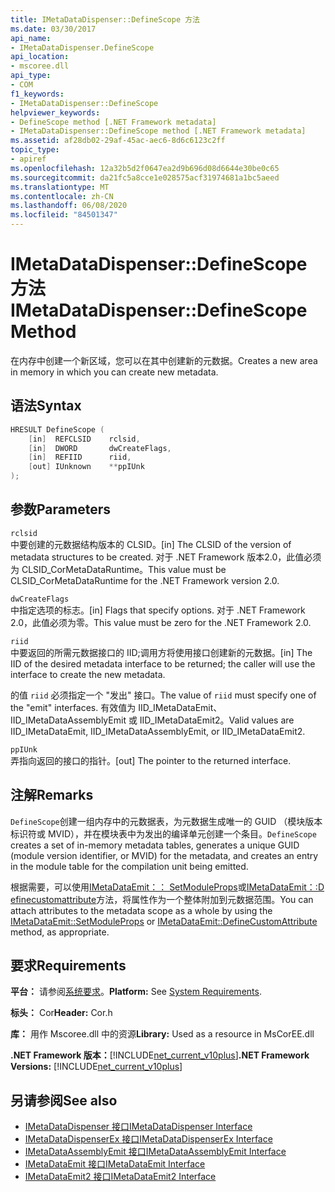 ```yaml
---
title: IMetaDataDispenser::DefineScope 方法
ms.date: 03/30/2017
api_name:
- IMetaDataDispenser.DefineScope
api_location:
- mscoree.dll
api_type:
- COM
f1_keywords:
- IMetaDataDispenser::DefineScope
helpviewer_keywords:
- DefineScope method [.NET Framework metadata]
- IMetaDataDispenser::DefineScope method [.NET Framework metadata]
ms.assetid: af28db02-29af-45ac-aec6-8d6c6123c2ff
topic_type:
- apiref
ms.openlocfilehash: 12a32b5d2f0647ea2d9b696d08d6644e30be0c65
ms.sourcegitcommit: da21fc5a8cce1e028575acf31974681a1bc5aeed
ms.translationtype: MT
ms.contentlocale: zh-CN
ms.lasthandoff: 06/08/2020
ms.locfileid: "84501347"
---
```

# <a name="imetadatadispenserdefinescope-method"></a><span data-ttu-id="603db-102">IMetaDataDispenser::DefineScope 方法</span><span class="sxs-lookup"><span data-stu-id="603db-102">IMetaDataDispenser::DefineScope Method</span></span>
<span data-ttu-id="603db-103">在内存中创建一个新区域，您可以在其中创建新的元数据。</span><span class="sxs-lookup"><span data-stu-id="603db-103">Creates a new area in memory in which you can create new metadata.</span></span>  
  
## <a name="syntax"></a><span data-ttu-id="603db-104">语法</span><span class="sxs-lookup"><span data-stu-id="603db-104">Syntax</span></span>  
  
```cpp  
HRESULT DefineScope (  
    [in]  REFCLSID    rclsid,  
    [in]  DWORD       dwCreateFlags,  
    [in]  REFIID      riid,
    [out] IUnknown    **ppIUnk  
);  
```  
  
## <a name="parameters"></a><span data-ttu-id="603db-105">参数</span><span class="sxs-lookup"><span data-stu-id="603db-105">Parameters</span></span>  
 `rclsid`  
 <span data-ttu-id="603db-106">中要创建的元数据结构版本的 CLSID。</span><span class="sxs-lookup"><span data-stu-id="603db-106">[in] The CLSID of the version of metadata structures to be created.</span></span> <span data-ttu-id="603db-107">对于 .NET Framework 版本2.0，此值必须为 CLSID_CorMetaDataRuntime。</span><span class="sxs-lookup"><span data-stu-id="603db-107">This value must be CLSID_CorMetaDataRuntime for the .NET Framework version 2.0.</span></span>  
  
 `dwCreateFlags`  
 <span data-ttu-id="603db-108">中指定选项的标志。</span><span class="sxs-lookup"><span data-stu-id="603db-108">[in] Flags that specify options.</span></span> <span data-ttu-id="603db-109">对于 .NET Framework 2.0，此值必须为零。</span><span class="sxs-lookup"><span data-stu-id="603db-109">This value must be zero for the .NET Framework 2.0.</span></span>  
  
 `riid`  
 <span data-ttu-id="603db-110">中要返回的所需元数据接口的 IID;调用方将使用接口创建新的元数据。</span><span class="sxs-lookup"><span data-stu-id="603db-110">[in] The IID of the desired metadata interface to be returned; the caller will use the interface to create the new metadata.</span></span>  
  
 <span data-ttu-id="603db-111">的值 `riid` 必须指定一个 "发出" 接口。</span><span class="sxs-lookup"><span data-stu-id="603db-111">The value of `riid` must specify one of the "emit" interfaces.</span></span> <span data-ttu-id="603db-112">有效值为 IID_IMetaDataEmit、IID_IMetaDataAssemblyEmit 或 IID_IMetaDataEmit2。</span><span class="sxs-lookup"><span data-stu-id="603db-112">Valid values are IID_IMetaDataEmit, IID_IMetaDataAssemblyEmit, or IID_IMetaDataEmit2.</span></span>  
  
 `ppIUnk`  
 <span data-ttu-id="603db-113">弄指向返回的接口的指针。</span><span class="sxs-lookup"><span data-stu-id="603db-113">[out] The pointer to the returned interface.</span></span>  
  
## <a name="remarks"></a><span data-ttu-id="603db-114">注解</span><span class="sxs-lookup"><span data-stu-id="603db-114">Remarks</span></span>  
 <span data-ttu-id="603db-115">`DefineScope`创建一组内存中的元数据表，为元数据生成唯一的 GUID （模块版本标识符或 MVID），并在模块表中为发出的编译单元创建一个条目。</span><span class="sxs-lookup"><span data-stu-id="603db-115">`DefineScope` creates a set of in-memory metadata tables, generates a unique GUID (module version identifier, or MVID) for the metadata, and creates an entry in the module table for the compilation unit being emitted.</span></span>  
  
 <span data-ttu-id="603db-116">根据需要，可以使用[IMetaDataEmit：： SetModuleProps](imetadataemit-setmoduleprops-method.md)或[IMetaDataEmit：:D efinecustomattribute](imetadataemit-definecustomattribute-method.md)方法，将属性作为一个整体附加到元数据范围。</span><span class="sxs-lookup"><span data-stu-id="603db-116">You can attach attributes to the metadata scope as a whole by using the [IMetaDataEmit::SetModuleProps](imetadataemit-setmoduleprops-method.md) or [IMetaDataEmit::DefineCustomAttribute](imetadataemit-definecustomattribute-method.md) method, as appropriate.</span></span>  
  
## <a name="requirements"></a><span data-ttu-id="603db-117">要求</span><span class="sxs-lookup"><span data-stu-id="603db-117">Requirements</span></span>  
 <span data-ttu-id="603db-118">**平台：** 请参阅[系统要求](../../get-started/system-requirements.md)。</span><span class="sxs-lookup"><span data-stu-id="603db-118">**Platform:** See [System Requirements](../../get-started/system-requirements.md).</span></span>  
  
 <span data-ttu-id="603db-119">**标头：** Cor</span><span class="sxs-lookup"><span data-stu-id="603db-119">**Header:** Cor.h</span></span>  
  
 <span data-ttu-id="603db-120">**库：** 用作 Mscoree.dll 中的资源</span><span class="sxs-lookup"><span data-stu-id="603db-120">**Library:** Used as a resource in MsCorEE.dll</span></span>  
  
 <span data-ttu-id="603db-121">**.NET Framework 版本：**[!INCLUDE[net_current_v10plus](../../../../includes/net-current-v10plus-md.md)]</span><span class="sxs-lookup"><span data-stu-id="603db-121">**.NET Framework Versions:** [!INCLUDE[net_current_v10plus](../../../../includes/net-current-v10plus-md.md)]</span></span>  
  
## <a name="see-also"></a><span data-ttu-id="603db-122">另请参阅</span><span class="sxs-lookup"><span data-stu-id="603db-122">See also</span></span>

- [<span data-ttu-id="603db-123">IMetaDataDispenser 接口</span><span class="sxs-lookup"><span data-stu-id="603db-123">IMetaDataDispenser Interface</span></span>](imetadatadispenser-interface.md)
- [<span data-ttu-id="603db-124">IMetaDataDispenserEx 接口</span><span class="sxs-lookup"><span data-stu-id="603db-124">IMetaDataDispenserEx Interface</span></span>](imetadatadispenserex-interface.md)
- [<span data-ttu-id="603db-125">IMetaDataAssemblyEmit 接口</span><span class="sxs-lookup"><span data-stu-id="603db-125">IMetaDataAssemblyEmit Interface</span></span>](imetadataassemblyemit-interface.md)
- [<span data-ttu-id="603db-126">IMetaDataEmit 接口</span><span class="sxs-lookup"><span data-stu-id="603db-126">IMetaDataEmit Interface</span></span>](imetadataemit-interface.md)
- [<span data-ttu-id="603db-127">IMetaDataEmit2 接口</span><span class="sxs-lookup"><span data-stu-id="603db-127">IMetaDataEmit2 Interface</span></span>](imetadataemit2-interface.md)
